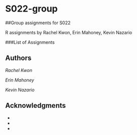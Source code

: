 # S022-group

##Group assignments for S022

R assignments by Rachel Kwon, Erin Mahoney, Kevin Nazario

###List of Assignments



## Authors

*Rachel Kwon*

*Erin Mahoney*

*Kevin Nazario*


## Acknowledgments
*
*
*
